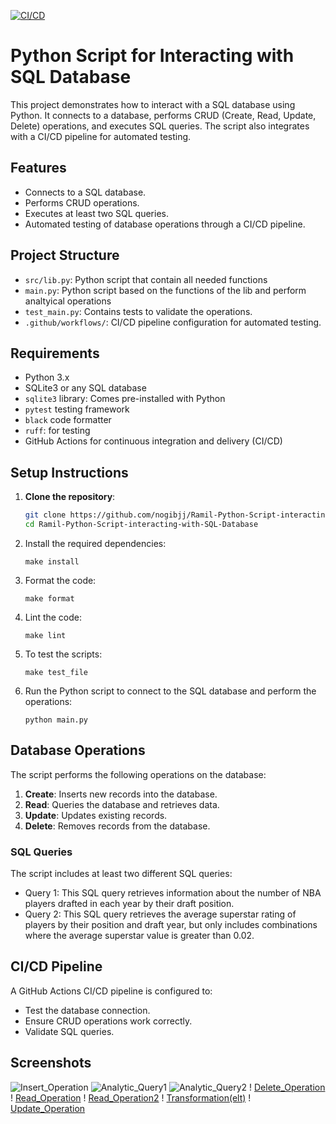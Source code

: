 [![CI/CD](https://github.com/nogibjj/Ramil-Python-Script-interacting-with-SQL-Database/actions/workflows/main.yaml/badge.svg)](https://github.com/nogibjj/Ramil-Python-Script-interacting-with-SQL-Database/actions/workflows/main.yaml)

# Python Script for Interacting with SQL Database

This project demonstrates how to interact with a SQL database using Python. It connects to a database, performs CRUD (Create, Read, Update, Delete) operations, and executes SQL queries. The script also integrates with a CI/CD pipeline for automated testing.

## Features
- Connects to a SQL database.
- Performs CRUD operations.
- Executes at least two SQL queries.
- Automated testing of database operations through a CI/CD pipeline.

## Project Structure
- `src/lib.py`: Python script that contain all  needed functions
- `main.py`: Python script based on the functions of the lib and perform analtyical operations
- `test_main.py`: Contains tests to validate the operations.
- `.github/workflows/`: CI/CD pipeline configuration for automated testing.

## Requirements
- Python 3.x
- SQLite3 or any SQL database
- `sqlite3` library: Comes pre-installed with Python
- `pytest` testing framework
- `black` code formatter
- `ruff`: for testing
- GitHub Actions for continuous integration and delivery (CI/CD)

## Setup Instructions

1. **Clone the repository**:
    ```bash
    git clone https://github.com/nogibjj/Ramil-Python-Script-interacting-with-SQL-Database.git
    cd Ramil-Python-Script-interacting-with-SQL-Database
    ```
2. Install the required dependencies:
   ```
   make install
   ```
3. Format the code:
   ```
   make format
   ```
4. Lint the code:
   ```
   make lint
   ```
5. To test the scripts:
   ```
   make test_file
   ```
6. Run the Python script to connect to the SQL database and perform the operations:
   ```
   python main.py
   ```
## Database Operations
The script performs the following operations on the database:
1. **Create**: Inserts new records into the database.
2. **Read**: Queries the database and retrieves data.
3. **Update**: Updates existing records.
4. **Delete**: Removes records from the database.

### SQL Queries
The script includes at least two different SQL queries:
- Query 1: This SQL query retrieves information about the number of NBA players drafted in each year by their draft position. 
- Query 2: This SQL query retrieves the average superstar rating of players by their position and draft year, but only includes combinations where the average superstar value is greater than 0.02.

## CI/CD Pipeline
A GitHub Actions CI/CD pipeline is configured to:
- Test the database connection.
- Ensure CRUD operations work correctly.
- Validate SQL queries.

## Screenshots
![Insert_Operation](https://github.com/nogibjj/Ramil-Python-Script-interacting-with-SQL-Database/blob/cdef65a8c0705cad1f2bacbf51a872c555e679ad/images/Insert_Operation.png)
![Analytic_Query1](https://github.com/nogibjj/Ramil-Python-Script-interacting-with-SQL-Database/blob/cdef65a8c0705cad1f2bacbf51a872c555e679ad/images/Analytic_Query1.png)
![Analytic_Query2](https://github.com/nogibjj/Ramil-Python-Script-interacting-with-SQL-Database/blob/cdef65a8c0705cad1f2bacbf51a872c555e679ad/images/Analtyic_Query2.png)
! [Delete_Operation](https://github.com/nogibjj/Ramil-Python-Script-interacting-with-SQL-Database/blob/cdef65a8c0705cad1f2bacbf51a872c555e679ad/images/Delete_Opertion.png)
! [Read_Operation](https://github.com/nogibjj/Ramil-Python-Script-interacting-with-SQL-Database/blob/cdef65a8c0705cad1f2bacbf51a872c555e679ad/images/Read_Operation.png)
! [Read_Operation2](https://github.com/nogibjj/Ramil-Python-Script-interacting-with-SQL-Database/blob/cdef65a8c0705cad1f2bacbf51a872c555e679ad/images/Read_Operation2.png)
! [Transformation(elt)](https://github.com/nogibjj/Ramil-Python-Script-interacting-with-SQL-Database/blob/cdef65a8c0705cad1f2bacbf51a872c555e679ad/images/Transformation(elt).png)
! [Update_Operation](https://github.com/nogibjj/Ramil-Python-Script-interacting-with-SQL-Database/blob/cdef65a8c0705cad1f2bacbf51a872c555e679ad/images/Update_Operation.png)


